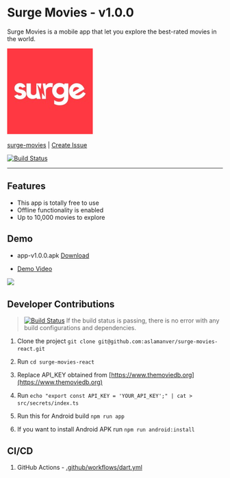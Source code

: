 # Surge Movies - v1.0.0

Surge Movies is a mobile app that let you explore the best-rated movies in the world.

![](/android/app/src/main/res/drawable/icon.png)

[surge-movies](https://aslamanver.github.io/surge-movies-react/) | [Create Issue](https://github.com/aslamanver/surge-movies-react/issues/new)

[![Build Status](https://github.com/aslamanver/surge-movies-react/actions/workflows/node.js.yml/badge.svg)](https://github.com/aslamanver/surge-movies-react/actions)

<hr/>

## Features

- This app is totally free to use
- Offline functionality is enabled
- Up to 10,000 movies to explore

## Demo

- app-v1.0.0.apk [Download](demo/app-v1.0.0.apk)

- [Demo Video](https://drive.google.com/file/d/1V4zExAlXdKzPki4FWTjk8krVO9qGGde4/view?usp=share_link)

![](demo/screencast.gif)

## Developer Contributions

> [![Build Status](https://github.com/aslamanver/surge-movies-react/actions/workflows/node.js.yml/badge.svg)](https://github.com/aslamanver/surge-movies-react/actions)
If the build status is passing, there is no error with any build configurations and dependencies.

1. Clone the project `git clone git@github.com:aslamanver/surge-movies-react.git`

2. Run `cd surge-movies-react`

3. Replace API_KEY obtained from [https://www.themoviedb.org](https://www.themoviedb.org)

4. Run `echo "export const API_KEY = 'YOUR_API_KEY';" | cat > src/secrets/index.ts`

5. Run this for Android build  `npm run app`

6. If you want to install Android APK run `npm run android:install`

## CI/CD

1. GitHub Actions - [.github/workflows/dart.yml](https://github.com/aslamanver/surge-movies-react/blob/master/.github/workflows/node.js.yml)


